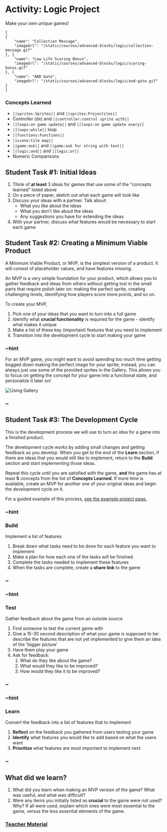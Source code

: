 # Activity: Logic Project

Make your own unique games!

```codecard
[
{
    "name": "Collection Message",
    "imageUrl": "/static/courses/advanced-blocks/logic/collection-message.gif"
}, {
    "name": "Low Life Scoring Bonus",
    "imageUrl": "/static/courses/advanced-blocks/logic/scoring-bonus.gif"
}, {
    "name": "AND Gate",
    "imageUrl": "/static/courses/advanced-blocks/logic/and-gate.gif"
}
]
```

### Concepts Learned

* ``||sprites:Sprites||`` and ``||sprites:Projectiles||``
* Controller (dx) and ``||controller:control sprite with||``
* ``||loops:on game update||`` and ``||loops:on game update every||``
* ``||loops:while||`` loop
* ``||functions:Functions||``
* ``||scene:tile map||``
* ``||game:ask||`` and ``||game:ask for string with text||`` 
* ``||logic:and||`` and ``||logic:or||``
* Numeric Comparisons

## Student Task #1: Initial Ideas

1. Think of **at least** 3 ideas for games that use some of the "concepts learned" listed above
2. On a piece of paper, sketch out what each game will look like
3. Discuss your ideas with a partner. Talk about:
    * What you like about the ideas
    * What you don't like about the ideas
    * Any suggestions you have for extending the ideas
4. With your partner, discuss what features would be necessary to start each game

## Student Task #2: Creating a Minimum Viable Product

A Minimum Viable Product, or MVP, is the simplest version of a product. It will consist of placeholder values, and have features missing.

An MVP is a very simple foundation for your product, which allows you to gather feedback and ideas from others without getting lost in the small parts that require polish later on: making the perfect sprite, creating challenging levels, identifying how players score more points, and so on.

To create your MVP,

1. Pick one of your ideas that you want to turn into a full game
2. Identify what **crucial functionality** is required for the game - identify what makes it unique
3. Make a list of these key (important) features that you need to implement
4. Transition into the development cycle to start making your game

### ~hint

For an MVP game, you might want to avoid spending too much time getting bogged down making the perfect image for your sprite; instead, you can always just use some of the provided sprites in the Gallery. This allows you to focus on getting the concept for your game into a functional state, and personalize it later on!

![Using Gallery](/static/courses/csintro/project/image-gallery.gif)

### ~

## Student Task #3: The Development Cycle

This is the development process we will use to turn an idea for a game into a finished product.

The development cycle works by adding small changes and getting feedback as you develop. When you get to the end of the **Learn** section, if there are ideas that you would still like to implement, return to the **Build** section and start implementing those ideas.

Repeat this cycle until you are satisfied with the game, **and** the game has at least **5** concepts from the list of **Concepts Learned**. If more time is available, create an MVP for another one of your original ideas and begin the development cycle on it.

For a guided example of this process, [see the example project page.](/courses/csintro/project/example)

### ~hint

### Build

Implement a list of features

1. Break down what tasks need to be done for each feature you want to implement
2. Make a plan for how each one of the tasks will be finished
3. Complete the tasks needed to implement these features
4. When the tasks are complete, create a **share link** to the game

### ~

### ~hint

### Test

Gather feedback about the game from an outside source

1. Find someone to test the current game with
2. Give a 15-30 second description of what your game is supposed to be: describe the features that are not yet implemented to give them an idea of the 'bigger picture'
3. Have them play your game
4. Ask for feedback:
    1. What do they like about the game?
    2. What would they like to be improved?
    3. How would they like it to be improved?

### ~

### ~hint

### Learn

Convert the feedback into a list of features that to implement

1. **Reflect** on the feedback you gathered from users testing your game
2. **Identify** what features you would like to add based on what the users want
3. **Prioritize** what features are most important to implement next

### ~

## What did we learn?

1. What did you learn when making an MVP version of the game? What was useful, and what was difficult?
2. Were any items you initially listed as **crucial** to the game were not used? Why? If all were used, explain which ones were most essential to the game, versus the less essential elements of the game.

### [Teacher Material](/courses/advanced-blocks/about/teachers)